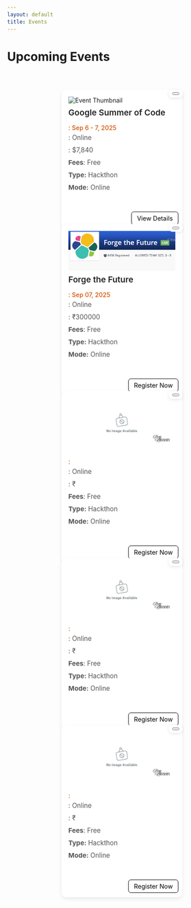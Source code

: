 ```yaml
---
layout: default
title: Events
---
```


<!-- <meta charset="UTF-8">
  <meta name="viewport" content="width=device-width, initial-scale=1.0">
  <link rel="stylesheet" href="https://cdnjs.cloudflare.com/ajax/libs/font-awesome/6.5.0/css/all.min.css?" />
  <link rel="stylesheet" href="/assets/css/semester.css">
  <link rel="stylesheet" href="/assets/css/subject.css">
  <link rel="stylesheet" href="/assets/css/breadcrumb.css">
  <link rel="stylesheet" href="/assets/css/content.css"> -->

<style>
  /* Container for all cards */
  .events-container {
    display: grid;
    grid-template-columns: repeat(auto-fill, 250px);
    justify-content: center;
    gap: 20px;
    padding: 5px 20px;
  }


  .event-card {
    background: #fff;
    border-radius: 12px;
    padding: 16px;
    box-shadow: 0 4px 8px rgba(0, 0, 0, 0.1);
    margin: 12px 0;
    display: flex;
    flex-direction: column;
    gap: 8px;
    transition: transform 0.2s ease, box-shadow 0.2s ease;
    width: 100%;
    height: 100%;
  }

  .event-card:hover {
    transform: translateY(-3px);
    box-shadow: 0 6px 12px rgba(0, 0, 0, 0.15);
  }

  .event-title {
    font-size: 1.1rem;
    font-weight: 600;
    color: #333;
    margin: 0;
  }

  .event-date {
    font-size: 0.9rem;
    color: #777;
    margin: 0;
  }

  .event-desc {
    font-size: 0.95rem;
    color: #555;
    margin: 0 0 8px 0;
  }

  .event-btn {
    align-self: flex-start;
    background: #ffffff;
    color: #000000;
    text-decoration: none;
    padding: 6px 12px;
    border-radius: 6px;
    font-size: 0.9rem;
    transition: background 0.2s ease;
    position: absolute;
    right: 9px;
    bottom: 10px;
    border: 1px solid black;
  }

  .event-btn1 {
    align-self: flex-start;
    background: #ffffff;
    color: #000000;
    text-decoration: none;
    padding: 6px 12px;
    border-radius: 6px;
    font-size: 0.9rem;
    transition: background 0.2s ease;
    position: absolute;
    right: 9px;
    bottom: 50px;
    border: 1px solid black;
  }

  .event-btn:hover {
    background: #000000;
    color: #ffffff;
  }

  .event-card {
    background: #fff;
    border-radius: 12px;
    box-shadow: 0 4px 10px rgba(0, 0, 0, 0.08);
    padding: 16px;
    position: relative;
    margin: 15px 0;
    transition: transform 0.2s ease, box-shadow 0.2s ease;
  }

  .event-card:hover {
    transform: translateY(-3px);
    box-shadow: 0 6px 14px rgba(0, 0, 0, 0.12);
  }

  .event-title {
    font-size: 1.2rem;
    font-weight: 600;
    margin-bottom: 15px;
    color: #222;
  }

  .event-desc {
    font-size: 0.95rem;
    color: #555;
    margin-bottom: 10px;
  }

  .event-date {
    font-size: 0.9rem;
    font-weight: 500;
    color: #d35400;
    margin-bottom: 5px;
    /* Leaves space for buttons */
  }

  .card-actions {
    position: absolute;
    bottom: 12px;
    left: 16px;
    right: 16px;
    display: flex;
    justify-content: space-between;
  }

  .btn-open,
  .btn-share {
    background: #007bff;
    color: #fff;
    padding: 8px 14px;
    font-size: 0.85rem;
    border: none;
    border-radius: 6px;
    cursor: pointer;
    text-decoration: none;
    transition: background 0.2s ease;
  }

  .btn-open:hover {
    background: #0056b3;
  }

  .btn-share {
    background: #28a745;
  }

  .btn-share:hover {
    background: #1e7e34;
  }

  .share-group {
    position: absolute;
    right: -1px;
    top: 0px;
    display: flex;
    gap: 6px;
    background: rgba(255, 255, 255, 0.9);
    padding: 6px 8px;
    border-radius: 8px;
    box-shadow: 0 2px 8px rgba(0, 0, 0, 0.1);
    z-index: 2;
  }

  .main-content {
    padding: 75px 70px 80px 10px;
  }

  @media (max-width: 677px) {
    .events-container {
      gap: 10px;
      grid-template-columns: repeat(auto-fill, 350px);
    }

    .main-content {
      padding: 80px 10px 80px 10px;
    }

  }
</style>


<h1>Upcoming Events</h1><br>

<center>
    <div class='onesignal-customlink-container'
      style="border: 0px solid; border-radius: 15px; padding-top: 5px; width: 300px;"></div>
  </center>


<div id="events-message"
  style="display:none; text-align:center; padding:20px; max-width:500px; margin:auto; background:#f8f8f8; border-radius:10px; box-shadow:0 2px 6px rgba(0,0,0,0.1);">
  <h2>Unlock Exclusive Opportunities 🚀</h2>
  <p>Sign in and install our app to explore <b>amazing events, internships, hackathons, and scholarships</b> tailored
    for you.</p>
  <p>Benefits of logging in & installing:</p>
  <ul style="text-align:left; display:inline-block; margin-top:10px;">
    <li>🎯 Personalized event recommendations</li>
    <li>📩 Instant notifications before deadlines</li>
    <li>📥 Offline access via our PWA</li>
    <li>🤝 Connect & share events with friends</li>
  </ul>
  <div style="margin-top:10px;">
    <button id="login-btn"
      style="display:none; padding:10px 20px; background:#007bff; color:white; border:none; border-radius:6px; cursor:pointer;">Login
      to Continue</button>
    <button id="install-btn"
      style="display:none; padding:10px 20px; background:#28a745; color:white; border:none; border-radius:6px; cursor:pointer;">
      Install App
    </button>
  </div>

 <div id="mac-ios-banner" style="display:none; max-width: 400px; margin:15px auto; padding:15px; background:#f9f9f9; border:1px solid #ddd; border-radius:10px; text-align:center; font-family:Arial, sans-serif; box-shadow:0 2px 6px rgba(0,0,0,0.1);">
  
  <h3 style="margin:0 0 8px; font-size:18px; color:#333;">Already Installed the App?</h3>
  
  <p style="font-size:14px; color:#555; margin:0 0 10px;">
    Simply open the <b>Events</b> tab inside the app and enjoy!  
  </p>
  
  <p style="font-size:14px; color:#444; margin:0 0 10px;">
    Haven’t installed it yet? No worries—here’s how (it’s super quick):
  </p>
  
  <ol style="font-size:14px; color:#333; text-align:left; margin:0 auto; display:inline-block; padding-left:18px;">
    <li>Tap the <strong>Share</strong> icon <span style="font-size:12px;">(bottom of Safari)</span>.</li>
    <li>Scroll & tap <strong>Add to Home Screen</strong>.</li>
    <li>Launch it anytime from your home screen 🎉</li>
  </ol>

</div>

</div>


<div id="events-content">


  


  <div class="events-container">
    <div class="event-card">
      <img class="event-thumb" src="https://hackodisha-4.devfolio.co/_next/image?url=https%3A%2F%2Fassets.devfolio.co%2Fhackathons%2Fd7d594eaf4ac4a4db9cd998c65c0fc9a%2Fassets%2Fcover%2F381.png&w=1440&q=100" alt="Event Thumbnail">
      <div class="event-info">
        <h3 class="event-title">Google Summer of Code</h3>
        <p class="event-date"><i class="fa-solid fa-calendar"></i>: Sep 6 - 7, 2025</p>
        <p class="event-desc"><i class="fa-solid fa-location-dot"></i>: Online</p>
        <p class="event-desc"><i class="fa-solid fa-trophy"></i>: $7,840</p>
        <p class="event-desc"><i class="fa-solid fa-indian-rupee-sign"></i><b>Fees</b>: Free</p>
        <p class="event-desc"><b>Type:</b> Hackthon</p>
        <p class="event-desc"><b>Mode:</b> Online</p>
      </div>
      <a href="https://summerofcode.withgoogle.com/" target="_blank" class="event-btn">View Details</a>
      <div class="share-group">
        <button class="share-btn" data-url="#" title="Share Link">
          <i class="fa-solid fa-arrow-up-from-bracket"></i>
        </button>
      </div>
    </div>

  <div class="event-card">
      <img class="event-thumb" src="/assets/images/event2.png" alt="Event Thumbnail">
      <div class="event-info">
        <h3 class="event-title">Forge the Future</h3>
        <p class="event-date"><i class="fa-solid fa-calendar"></i>: Sep 07, 2025</p>
        <p class="event-desc"><i class="fa-solid fa-location-dot"></i>: Online</p>
        <p class="event-desc"><i class="fa-solid fa-trophy"></i>: ₹300000</p>
        <p class="event-desc"><i class="fa-solid fa-indian-rupee-sign"></i><b>Fees</b>: Free</p>
        <p class="event-desc"><b>Type:</b> Hackthon</p>
        <p class="event-desc"><b>Mode:</b> Online</p>
      </div>
      <a href="https://elastic.hackerearth.com/" target="_blank" class="event-btn">Register Now</a>
      <div class="share-group">
        <button class="share-btn" data-url="#" title="Share Link">
          <i class="fa-solid fa-arrow-up-from-bracket"></i>
        </button>
      </div>
    </div>

  <div class="event-card">
      <img class="event-thumb" src="/assets/images/eventcover.png" alt="Event Thumbnail">
      <div class="event-info">
        <h3 class="event-title"></h3>
        <p class="event-date"><i class="fa-solid fa-calendar"></i>: </p>
        <p class="event-desc"><i class="fa-solid fa-location-dot"></i>: Online</p>
        <p class="event-desc"><i class="fa-solid fa-trophy"></i>: ₹</p>
        <p class="event-desc"><i class="fa-solid fa-indian-rupee-sign"></i><b>Fees</b>: Free</p>
        <p class="event-desc"><b>Type:</b> Hackthon</p>
        <p class="event-desc"><b>Mode:</b> Online</p>
      </div>
      <a href="https://elastic.hackerearth.com/" target="_blank" class="event-btn">Register Now</a>
      <div class="share-group">
        <button class="share-btn" data-url="#" title="Share Link">
          <i class="fa-solid fa-arrow-up-from-bracket"></i>
        </button>
      </div>
    </div>

  <div class="event-card">
      <img class="event-thumb" src="/assets/images/eventcover.png" alt="Event Thumbnail">
      <div class="event-info">
        <h3 class="event-title"></h3>
        <p class="event-date"><i class="fa-solid fa-calendar"></i>: </p>
        <p class="event-desc"><i class="fa-solid fa-location-dot"></i>: Online</p>
        <p class="event-desc"><i class="fa-solid fa-trophy"></i>: ₹</p>
        <p class="event-desc"><i class="fa-solid fa-indian-rupee-sign"></i><b>Fees</b>: Free</p>
        <p class="event-desc"><b>Type:</b> Hackthon</p>
        <p class="event-desc"><b>Mode:</b> Online</p>
      </div>
      <a href="https://elastic.hackerearth.com/" target="_blank" class="event-btn">Register Now</a>
      <div class="share-group">
        <button class="share-btn" data-url="#" title="Share Link">
          <i class="fa-solid fa-arrow-up-from-bracket"></i>
        </button>
      </div>
    </div>
    
  <div class="event-card">
      <img class="event-thumb" src="/assets/images/eventcover.png" alt="Event Thumbnail">
      <div class="event-info">
        <h3 class="event-title"></h3>
        <p class="event-date"><i class="fa-solid fa-calendar"></i>: </p>
        <p class="event-desc"><i class="fa-solid fa-location-dot"></i>: Online</p>
        <p class="event-desc"><i class="fa-solid fa-trophy"></i>: ₹</p>
        <p class="event-desc"><i class="fa-solid fa-indian-rupee-sign"></i><b>Fees</b>: Free</p>
        <p class="event-desc"><b>Type:</b> Hackthon</p>
        <p class="event-desc"><b>Mode:</b> Online</p>
      </div>
      <a href="https://elastic.hackerearth.com/" target="_blank" class="event-btn">Register Now</a>
      <div class="share-group">
        <button class="share-btn" data-url="#" title="Share Link">
          <i class="fa-solid fa-arrow-up-from-bracket"></i>
        </button>
      </div>
    </div>

  </div>

</div>

<script>
document.addEventListener("DOMContentLoaded", async function () {
  const eventsContent = document.getElementById("events-content");
  const eventsMessage = document.getElementById("events-message");
  const loginBtn = document.getElementById("login-btn");
  const installBtn = document.getElementById("install-btn");
  let deferredPrompt = null;

  function isPWAInstalled() {
    return window.matchMedia('(display-mode: standalone)').matches || window.navigator.standalone;
  }

  // Handle PWA install prompt
  window.addEventListener('beforeinstallprompt', (e) => {
    e.preventDefault();
    deferredPrompt = e;
    if (!isPWAInstalled()) {
      installBtn.style.display = 'inline-block';
    }
  });

  installBtn.addEventListener("click", async () => {
    if (deferredPrompt) {
      deferredPrompt.prompt();
      const choiceResult = await deferredPrompt.userChoice;
      if (choiceResult.outcome === 'accepted') {
        console.log('User accepted the install prompt');
      } else {
        console.log('User dismissed the install prompt');
      }
      deferredPrompt = null;
    } else {
      // fallback for browsers with no beforeinstallprompt
      alert("To install the app, open your browser menu and tap 'Add to Home Screen'!");
    }
  });

  loginBtn.addEventListener("click", () => {
    window.location.href = "/login/";
  });

  async function checkAccess() {
    if (!window.supabase) {
      console.error("Supabase not initialized. Ensure auth.js is loaded first.");
      return;
    }

    const { data: { user } } = await supabase.auth.getUser();
    const installed = isPWAInstalled();

    if (user && installed) {
      eventsContent.style.display = "grid";
      eventsMessage.style.display = "none";
    } else {
      eventsContent.style.display = "none";
      eventsMessage.style.display = "block";
      loginBtn.style.display = user ? "none" : "inline-block";
      if (installed) installBtn.style.display = "none";
    }
  }

  await checkAccess();
  supabase.auth.onAuthStateChange(() => {
    checkAccess(); // Removed auto-refresh here
  });

  // Share button logic
  document.querySelectorAll(".share-btn").forEach(btn => {
    btn.addEventListener("click", () => {
      const shareUrl = window.location.origin + btn.getAttribute("data-url");
      if (navigator.share) {
        navigator.share({
          title: "Check this new upcoming event",
          text: "Pune University:",
          url: shareUrl
        }).catch(err => console.error("Sharing failed:", err));
      } else {
        navigator.clipboard.writeText(shareUrl)
          .then(() => alert("Link copied to clipboard!"))
          .catch(() => alert("Failed to copy link"));
      }
    });
  });
});
</script>

<script>
  function isMacOrIOS() {
    const ua = navigator.userAgent || navigator.vendor || window.opera;

    // Detect iOS (iPhone/iPad/iPod)
    const iOS = /iPad|iPhone|iPod/.test(ua) && !window.MSStream;

    // Detect macOS
    const mac = navigator.platform.toUpperCase().indexOf('MAC') >= 0;

    return iOS || mac;
  }

  document.addEventListener("DOMContentLoaded", function () {
    if (isMacOrIOS()) {
      document.getElementById("mac-ios-banner").style.display = "block";
    }
  });
</script>

<script>
  OneSignal.push(function() {
  OneSignal.isPushNotificationsEnabled(function(isEnabled) {
    const onesignalDiv = document.querySelector('.onesignal-customlink-container');
    if (isEnabled) {
      onesignalDiv.style.display = 'none'; // hide if already subscribed
    } else {
      onesignalDiv.style.display = 'block'; // show if not subscribed
    }
  });
});

</script>